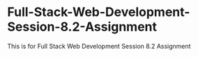 # Full-Stack-Web-Development-Session-8.2-Assignment
This is for Full Stack Web Development Session 8.2 Assignment
